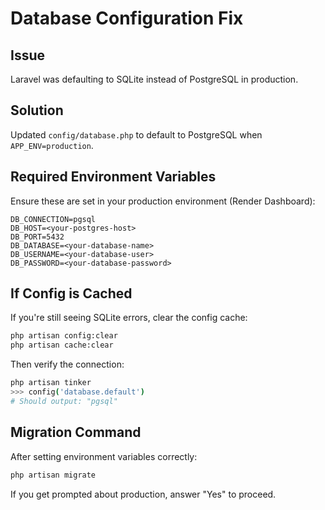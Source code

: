 # Database Configuration Fix

## Issue
Laravel was defaulting to SQLite instead of PostgreSQL in production.

## Solution
Updated `config/database.php` to default to PostgreSQL when `APP_ENV=production`.

## Required Environment Variables

Ensure these are set in your production environment (Render Dashboard):

```
DB_CONNECTION=pgsql
DB_HOST=<your-postgres-host>
DB_PORT=5432
DB_DATABASE=<your-database-name>
DB_USERNAME=<your-database-user>
DB_PASSWORD=<your-database-password>
```

## If Config is Cached

If you're still seeing SQLite errors, clear the config cache:

```bash
php artisan config:clear
php artisan cache:clear
```

Then verify the connection:

```bash
php artisan tinker
>>> config('database.default')
# Should output: "pgsql"
```

## Migration Command

After setting environment variables correctly:

```bash
php artisan migrate
```

If you get prompted about production, answer "Yes" to proceed.

